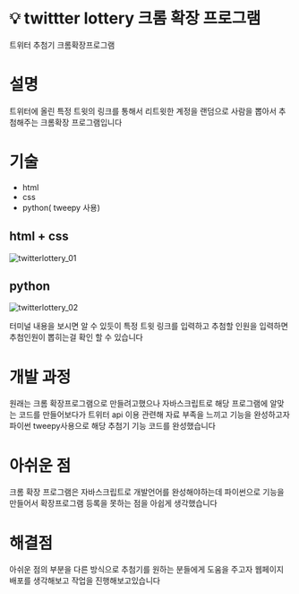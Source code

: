 # 💡 twittter lottery 크롬 확장 프로그램
트위터 추첨기 크롬확장프로그램

# 설명
트위터에 올린 특정 트윗의 링크를 통해서 리트윗한 계정을 랜덤으로 사람을 뽑아서 추첨해주는 크롬확장 프로그램입니다

# 기술
* html
* css
* python( tweepy 사용)


## html + css
![twitterlottery_01](https://user-images.githubusercontent.com/77378559/136338516-46ba5c0e-04ff-4697-b9dd-783455add6f9.JPG)


## python
![twitterlottery_02](https://user-images.githubusercontent.com/77378559/136338816-31e5e88c-dd76-471c-8f05-caac8f8da13b.JPG)

터미널 내용을 보시면 알 수 있듯이
특정 트윗 링크를 입력하고 추첨할 인원을 입력하면 추첨인원이 뽑히는걸 확인 할 수 있습니다


# 개발 과정
원래는 크롬 확장프로그램으로 만들려고했으나 자바스크립트로 해당 프로그램에 알맞는 코드를 만들어보다가
트위터 api 이용 관련해 자료 부족을 느끼고 기능을 완성하고자 파이썬 tweepy사용으로 해당 추첨기 기능 코드를 완성했습니다

# 아쉬운 점

크롬 확장 프로그램은 자바스크립트로 개발언어를 완성해야하는데 파이썬으로 기능을 만들어서
확장프로그램 등록을 못하는 점을 아쉽게 생각했습니다

# 해결점
아쉬운 점의 부분을 다른 방식으로 추첨기를 원하는 분들에게 도움을 주고자 웹페이지 배포를 생각해보고 작업을 진행해보고있습니다



